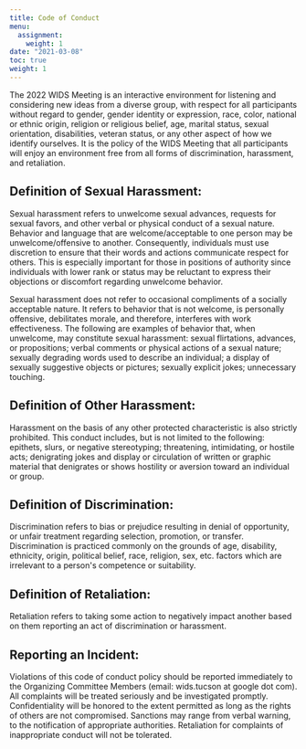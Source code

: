 ```yaml
---
title: Code of Conduct
menu:
  assignment:
    weight: 1
date: "2021-03-08"
toc: true
weight: 1
---
```

The 2022 WIDS Meeting is an interactive environment for listening and considering new ideas from a diverse group, with respect for all participants without regard to gender, gender identity or expression, race, color, national or ethnic origin, religion or religious belief, age, marital status, sexual orientation, disabilities, veteran status, or any other aspect of how we identify ourselves. It is the policy of the WIDS Meeting that all participants will enjoy an environment free from all forms of discrimination, harassment, and retaliation.

## Definition of Sexual Harassment:
Sexual harassment refers to unwelcome sexual advances, requests for sexual favors, and other verbal or physical conduct of a sexual nature. Behavior and language that are welcome/acceptable to one person may be unwelcome/offensive to another. Consequently, individuals must use discretion to ensure that their words and actions communicate respect for others. This is especially important for those in positions of authority since individuals with lower rank or status may be reluctant to express their objections or discomfort regarding unwelcome behavior.

Sexual harassment does not refer to occasional compliments of a socially acceptable nature. It refers to behavior that is not welcome, is personally offensive, debilitates morale, and therefore, interferes with work effectiveness. The following are examples of behavior that, when unwelcome, may constitute sexual harassment: sexual flirtations, advances, or propositions; verbal comments or physical actions of a sexual nature; sexually degrading words used to describe an individual; a display of sexually suggestive objects or pictures; sexually explicit jokes; unnecessary touching.
## Definition of Other Harassment:
Harassment on the basis of any other protected characteristic is also strictly prohibited. This conduct includes, but is not limited to the following: epithets, slurs, or negative stereotyping; threatening, intimidating, or hostile acts; denigrating jokes and display or circulation of written or graphic material that denigrates or shows hostility or aversion toward an individual or group.
## Definition of Discrimination:
Discrimination refers to bias or prejudice resulting in denial of opportunity, or unfair treatment regarding selection, promotion, or transfer. Discrimination is practiced commonly on the grounds of age, disability, ethnicity, origin, political belief, race, religion, sex, etc. factors which are irrelevant to a person's competence or suitability.
## Definition of Retaliation:
Retaliation refers to taking some action to negatively impact another based on them reporting an act of discrimination or harassment.
## Reporting an Incident:
Violations of this code of conduct policy should be reported immediately to the Organizing Committee Members (email: wids.tucson at google dot com). All complaints will be treated seriously and be investigated promptly. Confidentiality will be honored to the extent permitted as long as the rights of others are not compromised. Sanctions may range from verbal warning, to the notification of appropriate authorities. Retaliation for complaints of inappropriate conduct will not be tolerated.
